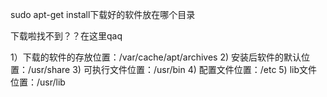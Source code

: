 sudo apt-get install下载好的软件放在哪个目录

下载啦找不到？？在这里qaq

1）下载的软件的存放位置：/var/cache/apt/archives
2) 安装后软件的默认位置：/usr/share
3) 可执行文件位置：/usr/bin
4) 配置文件位置：/etc
5) lib文件位置：/usr/lib
